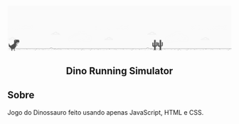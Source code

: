 ![Imagem](/assets/images/dino-running.png)

<h2 align="center">Dino Running Simulator</h2>

## Sobre
Jogo do Dinossauro feito usando apenas JavaScript, HTML e CSS.
